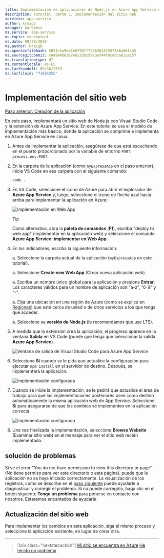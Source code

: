 ```yaml
---
title: Implementación de aplicaciones de Node.js en Azure App Service desde Visual Studio Code
description: Tutorial, parte 3, implementación del sitio web
services: app-service
author: kraigb
manager: barbkess
ms.service: app-service
ms.topic: conceptual
ms.date: 09/20/2019
ms.author: kraigb
ms.openlocfilehash: 5891c5a9dafe87987f725b38147957fb6a961ca5
ms.sourcegitcommit: c04984b6367e922dbc5973af44f8cd0ca81ce157
ms.translationtype: HT
ms.contentlocale: es-ES
ms.lasthandoff: 09/30/2019
ms.locfileid: "71686255"
---
```

# <a name="deploy-the-website"></a>Implementación del sitio web

[Paso anterior: Creación de la aplicación](tutorial-vscode-azure-app-service-node-02.md)

En este paso, implementará un sitio web de Node.js con Visual Studio Code y la extensión de Azure App Service. En este tutorial se usa el modelo de implementación más básico, donde la aplicación se comprime e implementa en Azure App Service en Linux.

1. Antes de implementar la aplicación, asegúrese de que está escuchando en el puerto proporcionado por la variable de entorno `PORT`: `process.env.PORT`.

1. En la carpeta de la aplicación (como `myExpressApp` en el paso anterior), inicie VS Code en esa carpeta con el siguiente comando:

    ```bash
    code .
    ```

1. En VS Code, seleccione el icono de Azure para abrir el explorador de **Azure App Service** y, luego, seleccione el icono de flecha azul hacia arriba para implementar la aplicación en Azure:

    ![Implementación en Web App](media/deploy-azure/deploy.png)

    > [!TIP]
    > Como alternativa, abra la **paleta de comandos** (**F1**), escriba "deploy to web app" (implementar en la aplicación web) y seleccione el comando **Azure App Service: implementar en Web App**.

1. En los indicadores, escriba la siguiente información:

    a. Seleccione la carpeta actual de la aplicación (`myExpressApp` en este tutorial).

    a. Seleccione **Create new Web App** (Crear nueva aplicación web).

    a. Escriba un nombre único global para la aplicación y presione **Entrar**. Los caracteres válidos para un nombre de aplicación son “a-z”, “0-9” y “-”.

    a. Elija una ubicación en una región de Azure (como se explica en [Regiones](https://azure.microsoft.com/regions/)) que esté cerca de usted o de otros servicios a los que tenga que acceder.

    a. Seleccione su **versión de Node.js** (le recomendamos que use LTS).

1. A medida que la extensión crea la aplicación, el progreso aparece en la ventana **Salida** en VS Code (puede que tenga que seleccionar la salida **Azure App Service**).

    ![Ventana de salida de Visual Studio Code para Azure App Service](media/deploy-azure/output-window.png)

1. Seleccione **Sí** cuando se le pida que actualice la configuración para ejecutar `npm install` en el servidor de destino. Después, se implementará la aplicación.

    ![Implementación configurada](media/deploy-azure/server-build.png)

1. Cuando se inicie la implementación, se le pedirá que actualice el área de trabajo para que las implementaciones posteriores usen como destino automáticamente la misma aplicación web de App Service. Seleccione **Sí** para asegurarse de que los cambios se implementen en la aplicación correcta.

    ![Implementación configurada](media/deploy-azure/save-configuration.png)

1. Una vez finalizada la implementación, seleccione **Browse Website** (Examinar sitio web) en el mensaje para ver el sitio web recién implementado.

## <a name="troubleshooting"></a>solución de problemas

Si ve el error "You do not have permission to view this directory or page" (No tiene permiso para ver este directorio o esta página), puede que la aplicación no se haya iniciado correctamente. La visualización de los registros, como se describe en el [paso siguiente](tutorial-vscode-azure-app-service-node-04.md) puede ayudarle a diagnosticar y corregir el problema. Si no puede corregirlo, haga clic en el botón siguiente **Tengo un problema** para ponerse en contacto con nosotros. Estaremos encantados de ayudarle.

## <a name="updating-the-website"></a>Actualización del sitio web

Para implementar los cambios en esta aplicación, siga el mismo proceso y seleccione la aplicación existente, en lugar de crear otra.

----

> [!div class="nextstepaction"]
> [Mi sitio se encuentra en Azure](tutorial-vscode-azure-app-service-node-04.md) [He tenido un problema](https://www.research.net/r/PWZWZ52?tutorial=node-deployment-azureappservice&step=deploy-app)
